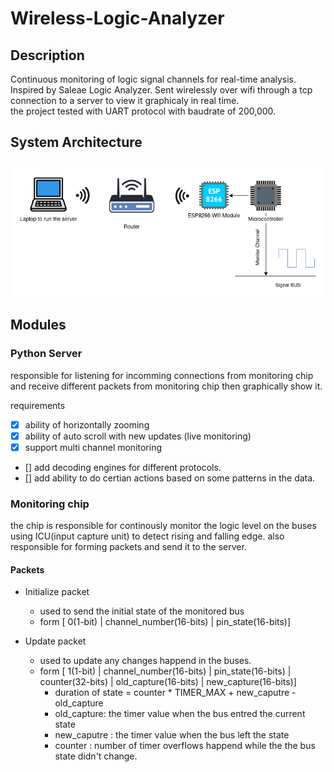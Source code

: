 # Wireless-Logic-Analyzer




## Description
Continuous monitoring of logic signal channels for real-time analysis. Inspired by Saleae Logic Analyzer. Sent wirelessly over wifi through a tcp connection to a server to view it graphicaly in real time.
<br>
the project tested with UART protocol with baudrate of 200,000.

## System Architecture
![](assets/System-Architecture.png)

## Modules


### Python Server
responsible for listening for incomming connections from monitoring chip and receive different packets from monitoring chip then graphically show it. 

requirements
 - [x] ability of horizontally zooming
 - [x] ability of auto scroll with new updates (live monitoring)
 - [x] support multi channel monitoring
 - [] add decoding engines for different protocols.
 - [] add ability to do certian actions based on some patterns in the data.
 
 
### Monitoring chip
the chip is responsible for continously monitor the logic level on the buses using ICU(input capture unit) to detect rising and falling edge. also responsible for forming packets and send it to the server.

#### Packets
- Initialize packet
	- used to send the initial state of the monitored bus
	- form [ 0(1-bit) | channel_number(16-bits) | pin_state(16-bits)]
	
- Update packet
	- used to update any changes happend in the buses. 
	- form [ 1(1-bit) | channel_number(16-bits) | pin_state(16-bits) | counter(32-bits) | old_capture(16-bits) | new_capture(16-bits)]
		- duration of state = counter * TIMER_MAX + new_caputre - old_capture
		- old_capture: the timer value when the bus entred the current state
		- new_caputre : the timer value when the bus left the state
		- counter : number of timer overflows happend while the the bus state didn't change.
		

